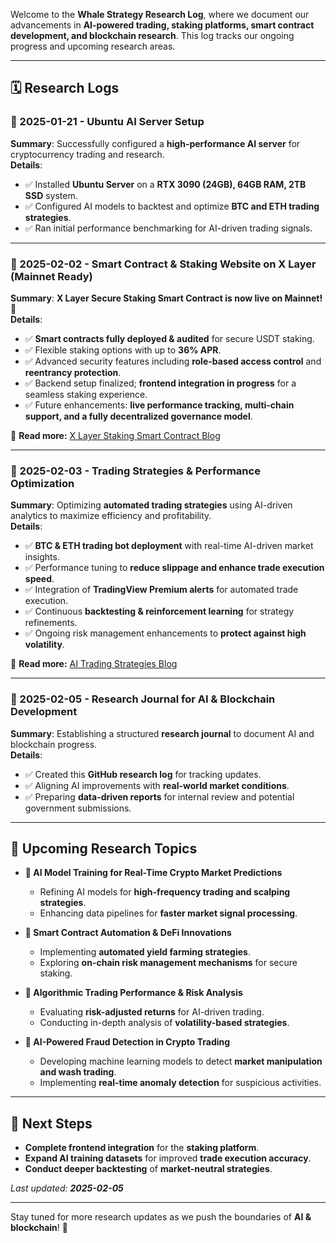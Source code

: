 Welcome to the **Whale Strategy Research Log**, where we document our advancements in **AI-powered trading, staking platforms, smart contract development, and blockchain research**. This log tracks our ongoing progress and upcoming research areas.

---

## 🗓️ Research Logs

### **📅 2025-01-21 - Ubuntu AI Server Setup**
**Summary**: Successfully configured a **high-performance AI server** for cryptocurrency trading and research.  
**Details**:
- ✅ Installed **Ubuntu Server** on a **RTX 3090 (24GB), 64GB RAM, 2TB SSD** system.
- ✅ Configured AI models to backtest and optimize **BTC and ETH trading strategies**.
- ✅ Ran initial performance benchmarking for AI-driven trading signals.

---

### **📅 2025-02-02 - Smart Contract & Staking Website on X Layer (Mainnet Ready)**
**Summary**: **X Layer Secure Staking Smart Contract is now live on Mainnet!** 🚀  
**Details**:
- ✅ **Smart contracts fully deployed & audited** for secure USDT staking.
- ✅ Flexible staking options with up to **36% APR**.
- ✅ Advanced security features including **role-based access control** and **reentrancy protection**.
- ✅ Backend setup finalized; **frontend integration in progress** for a seamless staking experience.  
- ✅ Future enhancements: **live performance tracking, multi-chain support, and a fully decentralized governance model**.

📌 **Read more:** [X Layer Staking Smart Contract Blog](https://github.com/WhaleStrategy/WhaleStrategy/blob/my-pages/_posts/2025-02-05-xlayer-staking-smart-contract.md)

---

### **📅 2025-02-03 - Trading Strategies & Performance Optimization**
**Summary**: Optimizing **automated trading strategies** using AI-driven analytics to maximize efficiency and profitability.  
**Details**:
- ✅ **BTC & ETH trading bot deployment** with real-time AI-driven market insights.
- ✅ Performance tuning to **reduce slippage and enhance trade execution speed**.
- ✅ Integration of **TradingView Premium alerts** for automated trade execution.
- ✅ Continuous **backtesting & reinforcement learning** for strategy refinements.
- ✅ Ongoing risk management enhancements to **protect against high volatility**.

📌 **Read more:** [AI Trading Strategies Blog](https://github.com/WhaleStrategy/WhaleStrategy/blob/my-pages/_posts/2025-02-05-ai-trading-strategies.md)

---

### **📅 2025-02-05 - Research Journal for AI & Blockchain Development**
**Summary**: Establishing a structured **research journal** to document AI and blockchain progress.  
**Details**:
- ✅ Created this **GitHub research log** for tracking updates.
- ✅ Aligning AI improvements with **real-world market conditions**.
- ✅ Preparing **data-driven reports** for internal review and potential government submissions.

---

## 🔬 **Upcoming Research Topics**
- **🔹 AI Model Training for Real-Time Crypto Market Predictions**
  - Refining AI models for **high-frequency trading and scalping strategies**.
  - Enhancing data pipelines for **faster market signal processing**.
  
- **🔹 Smart Contract Automation & DeFi Innovations**
  - Implementing **automated yield farming strategies**.
  - Exploring **on-chain risk management mechanisms** for secure staking.

- **🔹 Algorithmic Trading Performance & Risk Analysis**
  - Evaluating **risk-adjusted returns** for AI-driven trading.
  - Conducting in-depth analysis of **volatility-based strategies**.

- **🔹 AI-Powered Fraud Detection in Crypto Trading**
  - Developing machine learning models to detect **market manipulation and wash trading**.
  - Implementing **real-time anomaly detection** for suspicious activities.

---

## 🔄 **Next Steps**
- **Complete frontend integration** for the **staking platform**.
- **Expand AI training datasets** for improved **trade execution accuracy**.
- **Conduct deeper backtesting** of **market-neutral strategies**.

_Last updated: **2025-02-05**_

---

Stay tuned for more research updates as we push the boundaries of **AI & blockchain**! 🚀

